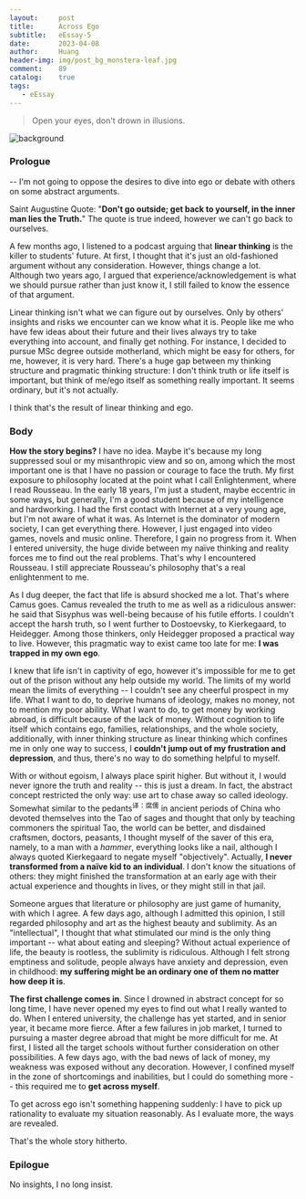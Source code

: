 ```yaml
---
layout:     post
title:      Across Ego
subtitle:   eEssay-5
date:       2023-04-08
author:     Huang
header-img: img/post_bg_monstera-leaf.jpg
comment:    89
catalog:    true
tags:
   - eEssay
---
```


> Open your eyes, don't drown in illusions.

![background](https://huang-feiyu.github.io/img/post_bg_monstera-leaf.jpg)

### Prologue

-- I'm not going to oppose the desires to dive into ego or debate with others on some abstract arguments.

Saint Augustine Quote: "**Don't go outside; get back to yourself, in the inner man lies the Truth.**" The quote is true indeed, however we can't go back to ourselves.

A few months ago, I listened to a podcast arguing that **linear thinking** is the killer to students' future. At first, I thought that it's just an old-fashioned argument without any consideration. However, things change a lot. Although two years ago, I argued that experience/acknowledgement is what we should pursue rather than just know it, I still failed to know the essence of that argument.

Linear thinking isn't what we can figure out by ourselves. Only by others' insights and risks we encounter can we know what it is. People like me who have few ideas about their future and their lives always try to take everything into account, and finally get nothing. For instance, I decided to pursue MSc degree outside motherland, which might be easy for others, for me, however, it is very hard. There's a huge gap between my thinking structure and pragmatic thinking structure: I don't think truth or life itself is important, but think of me/ego itself as something really important. It seems ordinary, but it's not actually.

I think that's the result of linear thinking and ego.

### Body

**How the story begins?** I have no idea. Maybe it's because my long suppressed soul or my misanthropic view and so on, among which the most important one is that I have no passion or courage to face the truth. My first exposure to philosophy located at the point what I call Enlightenment, where I read Rousseau. In the early 18 years, I'm just a student, maybe eccentric in some ways, but generally, I'm a good student because of my intelligence and hardworking. I had the first contact with Internet at a very young age, but I'm not aware of what it was. As Internet is the dominator of modern society, I can get everything there. However, I just engaged into video games, novels and music online. Therefore, I gain no progress from it. When I entered university, the huge divide between my naïve thinking and reality forces me to find out the real problems. That's why I encountered Rousseau. I still appreciate Rousseau's philosophy that's a real enlightenment to me.

As I dug deeper, the fact that life is absurd shocked me a lot. That's where Camus goes. Camus revealed the truth to me as well as a ridiculous answer: he said that Sisyphus was well-being because of his futile efforts. I couldn't accept the harsh truth, so I went further to Dostoevsky, to Kierkegaard, to Heidegger. Among those thinkers, only Heidegger proposed a practical way to live. However, this pragmatic way to exist came too late for me: **I was trapped in my own ego**.

I knew that life isn't in captivity of ego, however it's impossible for me to get out of the prison without any help outside my world. The limits of my world mean the limits of everything -- I couldn't see any cheerful prospect in my life. What I want to do, to deprive humans of ideology, makes no money, not to mention my poor ability. What I want to do, to get money by working abroad, is difficult because of the lack of money. Without cognition to life itself which contains ego, families, relationships, and the whole society, additionally, with inner thinking structure as linear thinking which confines me in only one way to success, I **couldn't jump out of my frustration and depression**, and thus, there's no way to do something helpful to myself.

With or without egoism, I always place spirit higher. But without it, I would never ignore the truth and reality -- this is just a dream. In fact, the abstract concept restricted the only way: use art to chase away so called ideology. Somewhat similar to the pedants<sup>译：腐儒</sup> in ancient periods of China who devoted themselves into the Tao of sages and thought that only by teaching commoners the spiritual Tao, the world can be better, and disdained craftsmen, doctors, peasants, I thought myself of the saver of this era, namely, to a man with a *hammer*, everything looks like a nail, although I always quoted Kierkegaard to negate myself "objectively". Actually, **I never transformed from a naïve kid to an individual**. I don't know the situations of others: they might finished the transformation at an early age with their actual experience and thoughts in lives, or they might still in that jail.

Someone argues that literature or philosophy are just game of humanity, with which I agree. A few days ago, although I admitted this opinion, I still regarded philosophy and art as the highest beauty and sublimity. As an "intellectual", I thought that what stimulated our mind is the only thing important -- what about eating and sleeping? Without actual experience of life, the beauty is rootless, the sublimity is ridiculous. Although I felt strong emptiness and solitude, people always have anxiety and depression, even in childhood: **my suffering might be an ordinary one of them no matter how deep it is**.

**The first challenge comes in**. Since I drowned in abstract concept for so long time, I have never opened my eyes to find out what I really wanted to do. When I entered university, the challenge has yet started, and in senior year, it became more fierce. After a few failures in job market, I turned to pursuing a master degree abroad that might be more difficult for me. At first, I listed all the target schools without further consideration on other possibilities. A few days ago, with the bad news of lack of money, my weakness was exposed without any decoration. However, I confined myself in the zone of shortcomings and inabilities, but I could do something more -- this required me to **get across myself**.

To get across ego isn't something happening suddenly: I have to pick up rationality to evaluate my situation reasonably. As I evaluate more, the ways are revealed.

That's the whole story hitherto.

### Epilogue

No insights, I no long insist.
